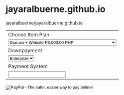 # jayaralbuerne.github.io
 jayaralbuerne/jayaralbuerne.github.io

<form action="https://www.paypal.com/cgi-bin/webscr" method="post" target="_top">
<input type="hidden" name="cmd" value="_s-xclick">
<input type="hidden" name="hosted_button_id" value="GH2KBFHPPJQ38">
<table>
<tr><td><input type="hidden" name="on0" value="Choose Item Plan">Choose Item Plan</td></tr><tr><td><select name="os0">
	<option value="Domain + Website">Domain + Website P3,000.00 PHP</option>
	<option value="Domain + Cpanel + Website">Domain + Cpanel + Website P10,000.00 PHP</option>
	<option value="Server + WHM + CPanel + Webhost">Server + WHM + CPanel + Webhost P150,000.00 PHP</option>
</select> </td></tr>
<tr><td><input type="hidden" name="on1" value="Downpayment">Downpayment</td></tr><tr><td><select name="os1">
	<option value="Enterprise">Enterprise </option>
	<option value="Bussness">Bussness </option>
	<option value="Resseller">Resseller </option>
</select> </td></tr>
<tr><td><input type="hidden" name="on2" value="Payment System">Payment System</td></tr><tr><td><input type="text" name="os2" maxlength="200"></td></tr>
</table>
<input type="hidden" name="currency_code" value="PHP">
<input type="image" src="https://www.paypalobjects.com/en_US/i/btn/btn_buynowCC_LG.gif" border="0" name="submit" alt="PayPal - The safer, easier way to pay online!">
<img alt="" border="0" src="https://www.paypalobjects.com/en_US/i/scr/pixel.gif" width="1" height="1">
</form>
